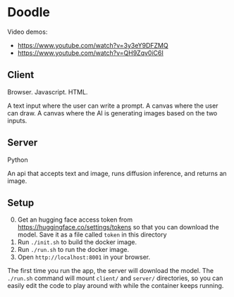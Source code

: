 # Doodle

Video demos:

- https://www.youtube.com/watch?v=3y3eY9DFZMQ
- https://www.youtube.com/watch?v=QH9Zqv0iC6I

## Client

Browser. Javascript. HTML.

A text input where the user can write a prompt.
A canvas where the user can draw.
A canvas where the AI is generating images based on the two inputs.

## Server

Python

An api that accepts text and image, runs diffusion inference, and returns an image.

## Setup

0. Get an hugging face access token from https://huggingface.co/settings/tokens so that you can download the model. Save it as a file called `token` in this directory
1. Run `./init.sh` to build the docker image.
1. Run `./run.sh` to run the docker image.
1. Open `http://localhost:8001` in your browser.

The first time you run the app, the server will download the model.
The `./run.sh` command will mount `client/` and `server/` directories, so you can easily edit the code to play around with while the container keeps running.

